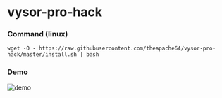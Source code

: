 # vysor-pro-hack

### Command (linux) 

```
wget -O - https://raw.githubusercontent.com/theapache64/vysor-pro-hack/master/install.sh | bash
```

### Demo
![demo](https://raw.githubusercontent.com/theapache64/vysor-pro-hack/master/demo.gif)